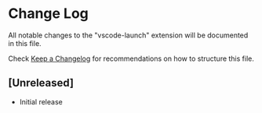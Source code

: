 # Change Log

All notable changes to the "vscode-launch" extension will be documented in this file.

Check [Keep a Changelog](http://keepachangelog.com/) for recommendations on how to structure this file.

## [Unreleased]

- Initial release